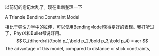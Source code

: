 以前记的笔记太乱了，现在重新整理一下

A Triangle Bending Constraint Model

相比于弹性力学中的拉伸，可以使用BendingModel获得更好的表现。我打听过了，PhysX和Bullet都说好用。
$$
C_{diherdral}(\bold p_1,\bold p_2,\bold p_3,\bold p_4) = acr
$$
The advantage of this model, compared to distance or stick constraints,

